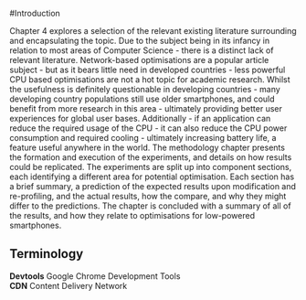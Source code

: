 #Introduction

Chapter 4 explores a selection of the relevant existing literature surrounding and 
encapsulating the topic. Due to the subject being in its infancy in relation to most 
areas of Computer Science - there is a distinct lack of relevant literature. 
Network-based optimisations are a popular article subject - but as it bears little need 
in developed countries - less powerful CPU based optimisations are not a hot topic for 
academic research. Whilst the usefulness is definitely questionable in developing 
countries - many developing country populations still use older smartphones, and could 
benefit from more research in this area - ultimately providing better user experiences for global user bases. Additionally - if an application can reduce the required usage of the CPU - it can also reduce the CPU power consumption and required cooling - ultimately increasing battery life, a feature useful anywhere in the world.
The methodology chapter presents the formation and execution of the experiments, and details on how results could be replicated. The experiments are split up into component sections, each identifying a different area for potential optimisation. Each section has a brief summary, a prediction of the expected results upon modification and re-profiling, and the actual results, how the compare, and why they might differ to the predictions. The chapter is concluded with a summary of all of the results, and how they relate to optimisations for low-powered smartphones.

## Terminology

**Devtools** Google Chrome Development Tools  
**CDN** Content Delivery Network  

